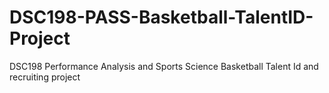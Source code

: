 # DSC198-PASS-Basketball-TalentID-Project
DSC198 Performance Analysis and Sports Science Basketball Talent Id and recruiting project
